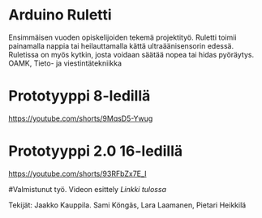 # Arduino Ruletti
Ensimmäisen vuoden opiskelijoiden tekemä projektityö.
Ruletti toimii painamalla nappia tai heilauttamalla kättä ultraäänisensorin edessä.
Ruletissa on myös kytkin, josta voidaan säätää nopea tai hidas pyöräytys. 
OAMK, Tieto- ja viestintätekniikka

# Prototyyppi 8-ledillä
https://youtube.com/shorts/9MqsD5-Ywug

# Prototyyppi 2.0 16-ledillä
https://youtube.com/shorts/93RFbZx7E_I

#Valmistunut työ. Videon esittely
*Linkki tulossa*

Tekijät: Jaakko Kauppila. Sami Köngäs, Lara Laamanen, Pietari Heikkilä
